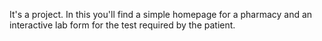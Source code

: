 It's a project. In this you'll find a simple homepage for a pharmacy and an interactive lab form for the test required by the patient.

